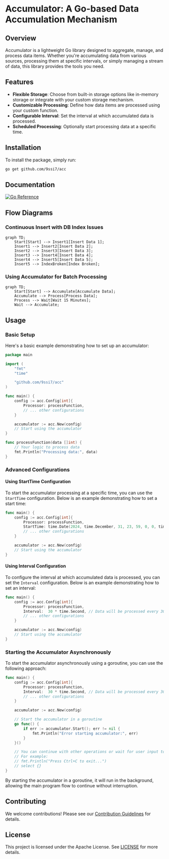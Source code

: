 # Accumulator: A Go-based Data Accumulation Mechanism

## Overview

Accumulator is a lightweight Go library designed to aggregate, manage, and process data items. Whether you're accumulating data from various sources, processing them at specific intervals, or simply managing a stream of data, this library provides the tools you need.

## Features

- **Flexible Storage**: Choose from built-in storage options like in-memory storage or integrate with your custom storage mechanism.
- **Customizable Processing**: Define how data items are processed using your custom function.
- **Configurable Interval**: Set the interval at which accumulated data is processed.
- **Scheduled Processing**: Optionally start processing data at a specific time.

## Installation

To install the package, simply run:

```bash
go get github.com/9ssi7/acc
```

## Documentation

[![Go Reference](https://pkg.go.dev/badge/github.com/9ssi7/acc.svg)](https://pkg.go.dev/github.com/9ssi7/acc)

## Flow Diagrams

### Continuous Insert with DB Index Issues

```mermaid
graph TD;
    Start[Start] --> Insert1[Insert Data 1];
    Insert1 --> Insert2[Insert Data 2];
    Insert2 --> Insert3[Insert Data 3];
    Insert3 --> Insert4[Insert Data 4];
    Insert4 --> Insert5[Insert Data 5];
    Insert5 --> IndexBroken[Index Broken];
```

### Using Accumulator for Batch Processing

```mermaid
graph TD;
    Start[Start] --> Accumulate[Accumulate Data];
    Accumulate --> Process[Process Data];
    Process --> Wait[Wait 15 Minutes];
    Wait --> Accumulate;
```


## Usage

### Basic Setup

Here's a basic example demonstrating how to set up an accumulator:

```go
package main

import (
	"fmt"
	"time"

	"github.com/9ssi7/acc"
)

func main() {
	config := acc.Config[int]{
		Processor: processFunction,
		// ... other configurations
	}

	accumulator := acc.New(config)
	// Start using the accumulator
}

func processFunction(data []int) {
	// Your logic to process data
	fmt.Println("Processing data:", data)
}
```

### Advanced Configurations

#### Using StartTime Configuration

To start the accumulator processing at a specific time, you can use the `StartTime` configuration. Below is an example demonstrating how to set a start time:

```go
func main() {
	config := acc.Config[int]{
		Processor: processFunction,
		StartTime: time.Date(2024, time.December, 31, 23, 59, 0, 0, time.UTC), // Processing will start on New Year's Eve at 23:59
		// ... other configurations
	}

	accumulator := acc.New(config)
	// Start using the accumulator
}
```

#### Using Interval Configuration

To configure the interval at which accumulated data is processed, you can set the `Interval` configuration. Below is an example demonstrating how to set an interval:

```go
func main() {
	config := acc.Config[int]{
		Processor: processFunction,
		Interval:  30 * time.Second, // Data will be processed every 30 seconds
		// ... other configurations
	}

	accumulator := acc.New(config)
	// Start using the accumulator
}
```

### Starting the Accumulator Asynchronously

To start the accumulator asynchronously using a goroutine, you can use the following approach:

```go
func main() {
    config := acc.Config[int]{
        Processor: processFunction,
        Interval:  30 * time.Second, // Data will be processed every 30 seconds
        // ... other configurations
    }

    accumulator := acc.New(config)

    // Start the accumulator in a goroutine
    go func() {
        if err := accumulator.Start(); err != nil {
            fmt.Println("Error starting accumulator:", err)
        }
    }()

    // You can continue with other operations or wait for user input to exit
    // For example:
    // fmt.Println("Press Ctrl+C to exit...")
    // select {}
}
```

By starting the accumulator in a goroutine, it will run in the background, allowing the main program flow to continue without interruption.

## Contributing

We welcome contributions! Please see our [Contribution Guidelines](CONTRIBUTING.md) for details.

## License

This project is licensed under the Apache License. See [LICENSE](LICENSE) for more details.